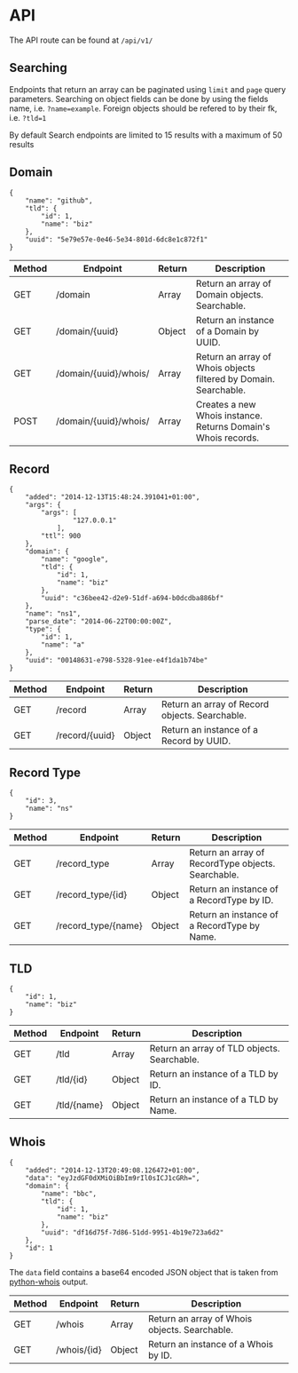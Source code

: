 API
===
The API route can be found at  `/api/v1/`

Searching
---------
Endpoints that return an array can be paginated using `limit` and `page` query parameters. Searching on object fields can be done by using the fields name, i.e. `?name=example`. Foreign objects should be refered to by their fk, i.e. `?tld=1`

By default Search endpoints are limited to 15 results with a maximum of 50 results

Domain
------
```
{
	"name": "github", 
	"tld": {
		"id": 1, 
		"name": "biz"
	}, 
	"uuid": "5e79e57e-0e46-5e34-801d-6dc8e1c872f1"
}
```

| Method | Endpoint | Return | Description |
| -------- | ------ | ------- | --------- |
| GET | /domain  | Array | Return an array of Domain objects. Searchable. |
| GET | /domain/{uuid} | Object | Return an instance of a Domain by UUID. |
| GET | /domain/{uuid}/whois/ | Array | Return an array of Whois objects filtered by Domain. Searchable. |
| POST | /domain/{uuid}/whois/ | Array | Creates a new Whois instance. Returns Domain's Whois records. |

Record
------
```
{
	"added": "2014-12-13T15:48:24.391041+01:00", 
	"args": {
		"args": [
				"127.0.0.1"
			], 
		"ttl": 900
	}, 
	"domain": {
		"name": "google", 
		"tld": {
			"id": 1, 
			"name": "biz"
		}, 
		"uuid": "c36bee42-d2e9-51df-a694-b0dcdba886bf"
	}, 
	"name": "ns1", 
	"parse_date": "2014-06-22T00:00:00Z", 
	"type": {
		"id": 1, 
		"name": "a"
	}, 
	"uuid": "00148631-e798-5328-91ee-e4f1da1b74be"
}

```

| Method | Endpoint | Return | Description |
| -------- | ------ | ------- | --------- |
| GET | /record  | Array | Return an array of Record objects. Searchable. |
| GET | /record/{uuid} | Object | Return an instance of a Record by UUID. |

Record Type
-----------
```
{
	"id": 3, 
	"name": "ns"
}
```

| Method | Endpoint | Return | Description |
| -------- | ------ | ------- | --------- |
| GET | /record_type  | Array | Return an array of RecordType objects. Searchable. |
| GET | /record_type/{id} | Object | Return an instance of a RecordType by ID. |
| GET | /record_type/{name} | Object | Return an instance of a RecordType by Name. |


TLD
---
```
{
	"id": 1, 
	"name": "biz"
}
```

| Method | Endpoint | Return | Description |
| -------- | ------ | ------- | --------- |
| GET | /tld  | Array | Return an array of TLD objects. Searchable. |
| GET | /tld/{id} | Object | Return an instance of a TLD by ID. |
| GET | /tld/{name} | Object | Return an instance of a TLD by Name. |

Whois
-----
```
{
	"added": "2014-12-13T20:49:08.126472+01:00", 
	"data": "eyJzdGF0dXMiOiBbIm9rIl0sICJ1cGRh=",
	"domain": {
		"name": "bbc", 
		"tld": {
			"id": 1, 
			"name": "biz"
		}, 
		"uuid": "df16d75f-7d86-51dd-9951-4b19e723a6d2"
	}, 
	"id": 1
}
```
The `data` field contains a base64 encoded JSON object that is taken from [python-whois](https://github.com/joepie91/python-whois) output.

| Method | Endpoint | Return | Description |
| -------- | ------ | ------- | --------- |
| GET | /whois  | Array | Return an array of Whois objects. Searchable. |
| GET | /whois/{id} | Object | Return an instance of a Whois by ID. |
